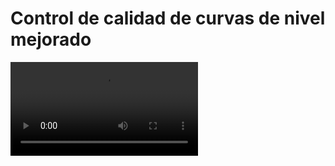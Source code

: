 # Control de calidad de curvas de nivel mejorado

<video controls><source src="https://digi21.blob.core.windows.net/videos-ayuda/desarrollo/38.%20Control%20de%20calidad%20de%20curvas%20de%20nivel%20en%20tiempo%20real%20mejorado.mp4" type="video/mp4"></video>



